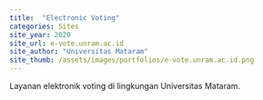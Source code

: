 ```yaml
---
title:  "Electronic Voting"
categories: Sites
site_year: 2020
site_url: e-vote.unram.ac.id
site_author: "Universitas Mataram"
site_thumb: /assets/images/portfolios/e-vote.unram.ac.id.png
---
```


Layanan elektronik voting di lingkungan Universitas Mataram.